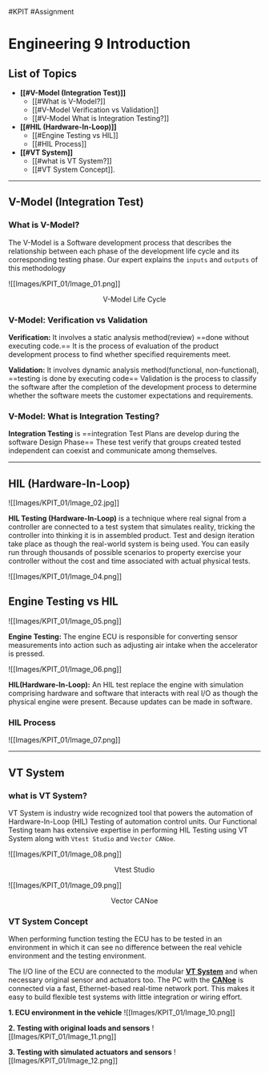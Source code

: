 #KPIT #Assignment 

# Engineering 9 Introduction

## List of Topics

- **[[#V-Model (Integration Test)]]**
	- [[#What is V-Model?]]
	- [[#V-Model Verification vs Validation]]
	- [[#V-Model What is Integration Testing?]]
- **[[#HIL (Hardware-In-Loop)]]**
	- [[#Engine Testing vs HIL]]
	- [[#HIL Process]]
- **[[#VT System]]**
	- [[#what is VT System?]]
	- [[#VT System Concept]].
---

 ## V-Model (Integration Test) 
### What is V-Model?
The V-Model is a Software development process that describes the relationship between each phase of the development life cycle and its corresponding testing phase. Our expert explains the `inputs` and `outputs` of this methodology

![[Images/KPIT_01/Image_01.png]]
<p style="text-align: center;">V-Model Life Cycle</p>

### V-Model: Verification vs Validation
**Verification:** It involves a static analysis method(review) ==done without executing code.== It is the process of evaluation of the product development process to find whether specified requirements meet.

**Validation:** It involves dynamic analysis method(functional, non-functional), ==testing is done by executing code== Validation is the process to classify the software after the completion of the development process to determine whether the software meets the customer expectations and requirements.  

### V-Model: What is Integration Testing?
**Integration Testing** is ==integration Test Plans are develop during the software Design Phase== These test verify that groups created tested independent can coexist and communicate among themselves.

---
## HIL (Hardware-In-Loop)
![[Images/KPIT_01/Image_02.jpg]]

**HIL Testing (Hardware-In-Loop)** is a technique where real signal from a controller are connected to a test system that simulates reality, tricking the controller into thinking it is in assembled product. Test and design iteration take place as though the real-world system is being used. You can easily run through thousands of possible scenarios to property exercise your controller without  the cost and time associated with actual physical tests.

![[Images/KPIT_01/Image_04.png]]

## Engine Testing vs HIL

![[Images/KPIT_01/Image_05.png]]

**Engine Testing:** The engine ECU is responsible for converting sensor measurements into action such as adjusting air intake when the accelerator is pressed.

![[Images/KPIT_01/Image_06.png]]

**HIL(Hardware-In-Loop):** An HIL test replace the engine with simulation comprising hardware and software that interacts with real I/O as though the physical engine were present. Because updates can be made in software.

### HIL Process

![[Images/KPIT_01/Image_07.png]]

---
## VT System

### what is  VT System?

VT System is industry wide recognized tool that powers the automation of Hardware-In-Loop (HIL) Testing of automation control units. Our Functional Testing team has extensive expertise in performing HIL Testing using VT System along with `Vtest Studio` and `Vector CANoe`.


![[Images/KPIT_01/Image_08.png]]
<p style="text-align: center;">Vtest Studio</p>

![[Images/KPIT_01/Image_09.png]]
<p style="text-align: center;">Vector CANoe </p> 

### VT System Concept
When performing function testing the ECU has to be tested in an environment in which it can see no difference between the real vehicle environment and the testing environment.

The I/O line of the ECU are connected to the modular **<u>VT System</u>** and when necessary original sensor and actuators too. The PC with the **<u>CANoe</u>** is connected via a fast, Ethernet-based real-time network port. This makes it easy to build flexible test systems with little integration or wiring effort.

**1. ECU environment in the vehicle**
![[Images/KPIT_01/Image_10.png]]

**2. Testing with original loads and sensors**
![[Images/KPIT_01/Image_11.png]]

**3. Testing with simulated actuators and sensors**
![[Images/KPIT_01/Image_12.png]]

